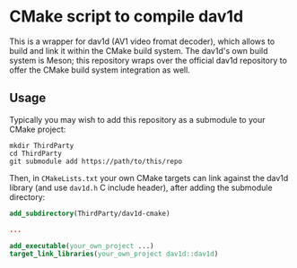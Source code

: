 # CMake script to compile dav1d

This is a wrapper for dav1d (AV1 video fromat decoder), which allows to build and link it within the CMake build system. The dav1d's own build system is Meson; this repository wraps over the official dav1d repository to offer the CMake build system integration as well.

## Usage

Typically you may wish to add this repository as a submodule to your CMake project:

```
mkdir ThirdParty
cd ThirdParty
git submodule add https://path/to/this/repo
```

Then, in `CMakeLists.txt` your own CMake targets can link against the dav1d library (and use `dav1d.h` C include header), after adding the submodule directory:

```cmake
add_subdirectory(ThirdParty/dav1d-cmake)

...

add_executable(your_own_project ...)
target_link_libraries(your_own_project dav1d::dav1d)
```

